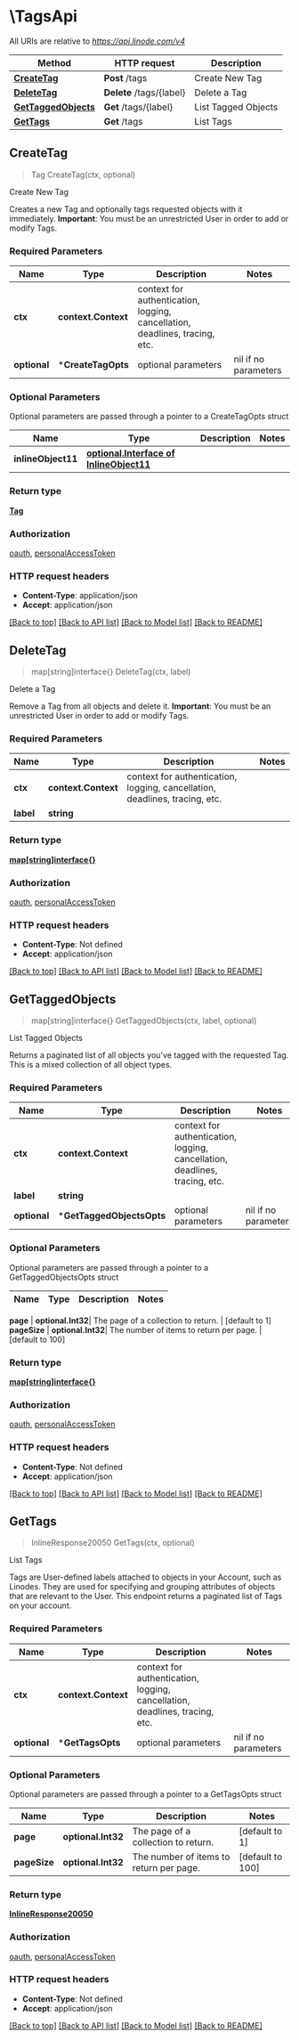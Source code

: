 # \TagsApi

All URIs are relative to *https://api.linode.com/v4*

Method | HTTP request | Description
------------- | ------------- | -------------
[**CreateTag**](TagsApi.md#CreateTag) | **Post** /tags | Create New Tag
[**DeleteTag**](TagsApi.md#DeleteTag) | **Delete** /tags/{label} | Delete a Tag
[**GetTaggedObjects**](TagsApi.md#GetTaggedObjects) | **Get** /tags/{label} | List Tagged Objects
[**GetTags**](TagsApi.md#GetTags) | **Get** /tags | List Tags



## CreateTag

> Tag CreateTag(ctx, optional)

Create New Tag

Creates a new Tag and optionally tags requested objects with it immediately.  **Important**: You must be an unrestricted User in order to add or modify Tags. 

### Required Parameters


Name | Type | Description  | Notes
------------- | ------------- | ------------- | -------------
**ctx** | **context.Context** | context for authentication, logging, cancellation, deadlines, tracing, etc.
 **optional** | ***CreateTagOpts** | optional parameters | nil if no parameters

### Optional Parameters

Optional parameters are passed through a pointer to a CreateTagOpts struct


Name | Type | Description  | Notes
------------- | ------------- | ------------- | -------------
 **inlineObject11** | [**optional.Interface of InlineObject11**](InlineObject11.md)|  | 

### Return type

[**Tag**](Tag.md)

### Authorization

[oauth](../README.md#oauth), [personalAccessToken](../README.md#personalAccessToken)

### HTTP request headers

- **Content-Type**: application/json
- **Accept**: application/json

[[Back to top]](#) [[Back to API list]](../README.md#documentation-for-api-endpoints)
[[Back to Model list]](../README.md#documentation-for-models)
[[Back to README]](../README.md)


## DeleteTag

> map[string]interface{} DeleteTag(ctx, label)

Delete a Tag

Remove a Tag from all objects and delete it.  **Important**: You must be an unrestricted User in order to add or modify Tags. 

### Required Parameters


Name | Type | Description  | Notes
------------- | ------------- | ------------- | -------------
**ctx** | **context.Context** | context for authentication, logging, cancellation, deadlines, tracing, etc.
**label** | **string**|  | 

### Return type

[**map[string]interface{}**](map[string]interface{}.md)

### Authorization

[oauth](../README.md#oauth), [personalAccessToken](../README.md#personalAccessToken)

### HTTP request headers

- **Content-Type**: Not defined
- **Accept**: application/json

[[Back to top]](#) [[Back to API list]](../README.md#documentation-for-api-endpoints)
[[Back to Model list]](../README.md#documentation-for-models)
[[Back to README]](../README.md)


## GetTaggedObjects

> map[string]interface{} GetTaggedObjects(ctx, label, optional)

List Tagged Objects

Returns a paginated list of all objects you've tagged with the requested Tag. This is a mixed collection of all object types. 

### Required Parameters


Name | Type | Description  | Notes
------------- | ------------- | ------------- | -------------
**ctx** | **context.Context** | context for authentication, logging, cancellation, deadlines, tracing, etc.
**label** | **string**|  | 
 **optional** | ***GetTaggedObjectsOpts** | optional parameters | nil if no parameters

### Optional Parameters

Optional parameters are passed through a pointer to a GetTaggedObjectsOpts struct


Name | Type | Description  | Notes
------------- | ------------- | ------------- | -------------

 **page** | **optional.Int32**| The page of a collection to return. | [default to 1]
 **pageSize** | **optional.Int32**| The number of items to return per page. | [default to 100]

### Return type

[**map[string]interface{}**](map[string]interface{}.md)

### Authorization

[oauth](../README.md#oauth), [personalAccessToken](../README.md#personalAccessToken)

### HTTP request headers

- **Content-Type**: Not defined
- **Accept**: application/json

[[Back to top]](#) [[Back to API list]](../README.md#documentation-for-api-endpoints)
[[Back to Model list]](../README.md#documentation-for-models)
[[Back to README]](../README.md)


## GetTags

> InlineResponse20050 GetTags(ctx, optional)

List Tags

Tags are User-defined labels attached to objects in your Account, such as Linodes. They are used for specifying and grouping attributes of objects that are relevant to the User.  This endpoint returns a paginated list of Tags on your account. 

### Required Parameters


Name | Type | Description  | Notes
------------- | ------------- | ------------- | -------------
**ctx** | **context.Context** | context for authentication, logging, cancellation, deadlines, tracing, etc.
 **optional** | ***GetTagsOpts** | optional parameters | nil if no parameters

### Optional Parameters

Optional parameters are passed through a pointer to a GetTagsOpts struct


Name | Type | Description  | Notes
------------- | ------------- | ------------- | -------------
 **page** | **optional.Int32**| The page of a collection to return. | [default to 1]
 **pageSize** | **optional.Int32**| The number of items to return per page. | [default to 100]

### Return type

[**InlineResponse20050**](inline_response_200_50.md)

### Authorization

[oauth](../README.md#oauth), [personalAccessToken](../README.md#personalAccessToken)

### HTTP request headers

- **Content-Type**: Not defined
- **Accept**: application/json

[[Back to top]](#) [[Back to API list]](../README.md#documentation-for-api-endpoints)
[[Back to Model list]](../README.md#documentation-for-models)
[[Back to README]](../README.md)

